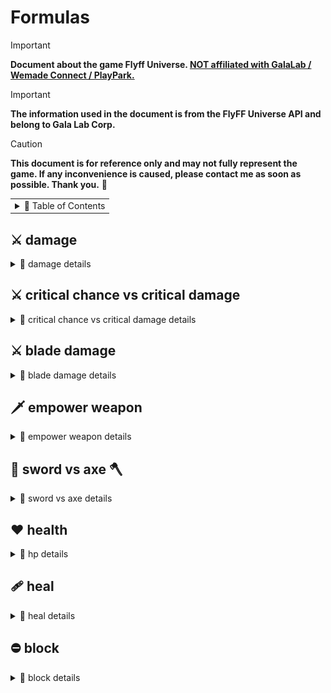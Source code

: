 # Formulas

> [!IMPORTANT]
> **Document about the game Flyff Universe. <ins>NOT affiliated with GalaLab / Wemade Connect / PlayPark.</ins>**

> [!IMPORTANT]
> **The information used in the document is from the FlyFF Universe API and belong to Gala Lab Corp.**

> [!CAUTION]
> **This document is for reference only and may not fully represent the game. If any inconvenience is caused, please contact me as soon as possible. Thank you.** 🙏

<!-- Copyright 2024 © Gala Lab Corp. All Rights Reserved. -->

<table><tr><td><details><summary>📁 Table of Contents</summary>

- [Formulas](#formulas)
  - [⚔️ damage](#️-damage)
    - [dps](#dps)
    - [auto attack](#auto-attack)
    - [melee skill](#melee-skill)
    - [magic skill](#magic-skill)
  - [⚔️ critical chance vs critical damage](#️-critical-chance-vs-critical-damage)
  - [⚔️ blade damage](#️-blade-damage)
  - [🗡️ empower weapon](#️-empower-weapon)
  - [🔪 sword vs axe 🪓](#-sword-vs-axe-)
  - [❤️ health](#️-health)
    - [max hp](#max-hp)
  - [🩹 heal](#-heal)
  - [⛔ block](#-block)
    - [calculate](#calculate)
      - [Monster VS Player](#monster-vs-player)
      - [Player VS Monster](#player-vs-monster)
    - [block cap](#block-cap)
    - [block penetration](#block-penetration)

</details></td></tr></table>

## ⚔️ damage

<details>
  <summary>📁 damage details</summary>

### dps

```
DamagePerSecond = computeDamage * hitsPerSecond
```

* hitsPerSecond
   ```js
   hitsPerSecond = classHitsPerSecond * attackSpeed * HitRate
   ```

* HitRate

   <details><summary>details</summary>

   * hit rate in character window : It generally displays the incorrect value, with the value increasing by `1` for every `4` DEX, which isn't how DEX affects `hit rate` in reality. Additionally, it caps at `100`, whereas the actual limit should be `96`.

   ```js
   // ------------------------------------------------------------------------------------
   // Attacker is Player, Defender is NPC
   factor = 1.6 * 1.5 * ((AttackerLevel * 1.2) / (AttackerLevel + DefenderLevel))
   // ------------------------------------------------------------------------------------

   // ------------------------------------------------------------------------------------
   // Attacker is NPC, Defender is Player
   factor = 1.5 * 2.0 * ((AttackerLevel * 0.5) / (AttackerLevel + DefenderLevel * 0.3))
   // -----------------------------------------------------------------------------------
   ```
   ```js
   // ------------------------------------------------------------------------------------
   // If not AUTO_ATTACK, this is always 100.
   // ------------------------------------------------------------------------------------
   hitProb = (AttackerDex / (AttackerDex + DefenderParry)) * factor
   HitRate = Math.min(Math.max(hitRate + ExtraHitRate, 0.2), 0.96)
   // Limited to 0.2 ~ 0.96
   // ------------------------------------------------------------------------------------
   ```

   * DefenderParry : From Defender's unscaled `parry` `DST_PARRY`.

      * parry in character window : Displayed as a percentage, but the unit is incorrect (the number is correct).

   * ExtraHitRate : From Attacker's Gear, Buff scales `hitrate` `DST_ADJ_HITRATE`.

   * Player VS Monster
      ```js
      // simplify formula
      // Attacker is Player, Defender is NPC
      nHitRate = (2.88 * AttackerDex * AttackerLevel) / ((AttackerDex + DefenderParry) * (AttackerLevel + DefenderLevel))
      HitRate = Math.min(Math.max(hitRate + ExtraHitRate, 0.2), 0.96)
      // Limited to 0.2 ~ 0.96

      // ------------------------------------------------------------------------------------
      // example (Lv160 Blade's dex 60 vs Beast King Khan https://api.flyff.com/monster/16244) :
      // nHitRate = (2.88 * 60 * 160) / ((60 + 178) * (160 + 150)) = 0.374
      // Equipment Set +10 Hit Rate +45%, Accuracy +30%
      // HitRate = Math.min(Math.max((0.374 + 0.45 + 0.3), 0.2), 0.96) = 0.96 = 96%
      // ------------------------------------------------------------------------------------
      ```

   * Monster VS Player
      ```js
      // simplify formula
      // Attacker is NPC, Defender is Player
      nHitRate = (1.5 * AttackerDex * AttackerLevel) / ((AttackerDex + DefenderParry) * (AttackerLevel + DefenderLevel * 0.3))
      HitRate = Math.min(Math.max(hitRate + ExtraHitRate, 0.2), 0.96)
      // Limited to 0.2 ~ 0.96
      ```

      * Player Parry

         * ExtraParry : From Player's Gear, Buff unscaled `parry` `DST_PARRY`.

         * parry : From Player's Gear, Buff scaled `parry` `DST_PARRY`.

         ```js
         Parry = (()Dex * 0.5) + ExtraParry) * (1 + parry%)
         ```

   </details>

### auto attack

<table><tr><td><details><summary>details</summary>

* ATK_TYPE : `ATK_GENERIC`

* computeAttack
   ```js
   // AttackArbiter.cpp
   // int CAttackArbiter::CalcATK( ATTACK_INFO* pInfo )
   computeAttack = (HitPower * AttackMultiplier) + FlatAttack
                 = (HitMinMax * DamagePropertyFactor * (1 + attack% + skillDamage% ) * (1 + PvEPvP%) * (1 + Upcut%)) + FlatAttack

   // ------------------------------------------------------------------------------------
   // WndField.cpp
   // void CWndCharacterDetail2::GetVirtualATK(int* pnMin, int* pnMax)
   // ------------------------------------------------------------------------------------
   ```

   * HitPower
      ```js
      // MoverAttack.cpp
      // int CMover::GetHitPower( ATTACK_INFO* pInfo  )
      HitPower = Math.floor(HitMinMax * DamagePropertyFactor)
      // HitPower = xRandom( nMin, nMax ) * DamagePropertyFactor
      ```
      ```js
      // ------------------------------------------------------------------------------------
      // Average Dps
      HitPower = Math.floor(Math.floor((HitMin + HitMax) / 2) * DamagePropertyFactor)
      // ------------------------------------------------------------------------------------
      ```

   * HitMinMax

      <details><summary>details</summary>

      ```js
      // MoverAttack.cpp
      // void CMover::GetHitMinMax( int* pnMin, int* pnMax, ATTACK_INFO *pInfo )
      HitMinMax = ((WeaponBaseAttackMinMax * 2) + WeaponAttack + AttackerPlusDamage) * WeaponMultiplier + WeaponUpgradeLevelAdditionalAttack
      // ------------------------------------------------------------------------------------
      // WeaponBaseAttackMinMax = minAttack DST_ABILITY_MIN, maxAttack DST_ABILITY_MAX
      // ------------------------------------------------------------------------------------

      // ------------------------------------------------------------------------------------
      // example (Lusaka's Crystal Axe U+5, Demol Earring U+5 * 2, Spirit Fortune) :
      // ((544 ~ 546 * 2) + 3123 + (540 * 2) + 150) * 1.39 + 58.0948 = 7621.0848 ~ 7626.6448
      // ------------------------------------------------------------------------------------
      ```

      * WeaponAttack

         * AttackerStats : DEX for bow, INT for Wand, STR for Other Weapon.

         ```js
         // MoverAttack.cpp
         // int CMover::GetWeaponATK( DWORD dwWeaponType )
         WeaponAttack = Math.floor(statAttack + levelAttack + plusWeaponAttack + addValue)
         ```
         ```js
         // ------------------------------------------------------------------------------------
         statAttack = (AttackerStats - WeaponTypeStatModifer) * ClassWeaponTypeAutoAttackFactors
         // ------------------------------------------------------------------------------------
         // ClassWeaponTypeAutoAttackFactors = autoAttackFactors = GetJobPropFactor( JOB_PROP_TYPE )
         // ------------------------------------------------------------------------------------
         // WeaponTypeStatModifer:
         // sword WT_MELEE_SWD 12
         // axe WT_MELEE_AXE 12
         // staff WT_MELEE_STAFF 10
         // stick WT_MELEE_STICK 10
         // knuckle WT_MELEE_KNUCKLE 10
         // wand WT_MAGIC_WAND 10
         // yoyo WT_MELEE_YOYO 12
         // bow WT_RANGE_BOW 14
         // ------------------------------------------------------------------------------------
         // example (Blade's str 500 and use Axe) :
         // (500 - 12) * 5.7 = 2781.6
         // example (Blade's str 500 and use Sword) :
         // (500 - 12) * 4.7 = 2,293.6
         // ------------------------------------------------------------------------------------

         // ------------------------------------------------------------------------------------
         levelAttack = AttackerLevel * WeaponTypeLevelFactor
         // ------------------------------------------------------------------------------------
         // WeaponTypeLevelFactor :
         // sword WT_MELEE_SWD 1.1
         // axe WT_MELEE_AXE 1.2
         // staff WT_MELEE_STAFF 1.1
         // stick WT_MELEE_STICK 1.3
         // knuckle WT_MELEE_KNUCKLE 1.2
         // wand WT_MAGIC_WAND 1.2
         // yoyo WT_MELEE_YOYO 1.1
         // bow WT_RANGE_BOW 0.91
         // ------------------------------------------------------------------------------------
         // example (lv160 Blade use Axe) :
         // 160 * 1.2 = 192
         // ------------------------------------------------------------------------------------

         // ------------------------------------------------------------------------------------
         // int CMover::GetPlusWeaponATK( DWORD dwWeaponType )
         // ------------------------------------------------------------------------------------
         plusWeaponAttack : From Attacker’s Gear, Buff Weapon Type unscaled Additional Attack.
         // ------------------------------------------------------------------------------------
         // swordattack DST_SWD_DMG
         // axeattack DST_AXE_DMG
         // staffattack, stickattck
         // knuckleattack DST_KNUCKLE_DMG
         // wandattack, yoyoattack DST_YOY_DMG
         // bowattack DST_BOW_DMG
         // ------------------------------------------------------------------------------------
         // master skill :
         // DST_KNUCKLEMASTER_DMG
         // DST_YOYOMASTER_DMG
         // DST_BOWMASTER_DMG
         // DST_TWOHANDMASTER_DMG
         // ------------------------------------------------------------------------------------
         // example (Blade's Skill Axe) :
         // Smite Axe MAX axeattack + 50 and Axe Mastery MAX axeattack + 100, total = 150
         // ------------------------------------------------------------------------------------

         // ------------------------------------------------------------------------------------
         // Only for bow
         addValue = AttackerSTR  * 0.14
         // ------------------------------------------------------------------------------------

         // ------------------------------------------------------------------------------------
         // example total = 2781.6 + 192 + 150 = 3123
         // ------------------------------------------------------------------------------------
         ```

      * AttackerPlusDamage : From Attacker's Gear, Buff unscaled `damage` `DST_CHR_DMG`.

         * Example : *Demol Earring* `damage`, *Spirit Fortune* `damage` etc.

      * WeaponMultiplier : Weapon Attack Upgrade Level Bonus
         ```js
         // WeaponUpgradeLevel = 1, 2, 3, 4, 5, 6, 7, 8, 9, 10, U1, U2, U3, U4, U5
         WeaponAttackUpgradeLevelBonus% = 2%, 4%, 6%, 8%, 10%, 13%, 16%, 19%, 21%, 24%,27%, 30%, 33%, 36%, 39%
         WeaponMultiplier = (1 + WeaponAttackUpgradeLevelBonus%)
         ```

      * WeaponUpgradeLevelAdditionalAttack : Weapon Attack Upgrade Level Additional Attack
         ```js
         WeaponUpgradeLevelAdditionalAttack = WeaponUpgradeLevel^1.5
                                            = Math.floor(Math.pow(WeaponUpgradeLevel, 1.5))
         ```
      </details>


   * DamagePropertyFactor : `1.0`(attacker is none or same element), `1.0 ~ 1.0895`(attacker element vs none or others), `1.0 ~ 1.2139`(strong), `0.9554 ~ 1.0895`(weak).

      * Element Type : Includes the weapon's inherent element.

      * Element Level : Sum of unscaled `elementattack` `DST_CHR_WEAEATKCHANGE` from Attacker's Gear, Buff.

      * ElementAttackStone%： Only boost attack when using auto attack against monsters that have a weakness to that element. If the monsters aren't weak to that element, the stones won't increase attack.

      ```js
      // MoverAttack.cpp
      // void CMover::GetDamagePropertyFactor( CMover* pDefender, int* pnATKFactor, int* pnDEFFactor, int nParts )
      DamagePropertyFactor = ElementAttackFactor + ElementAttackStone%
      ```

      <details><summary>details</summary>

      | Attack Element Level (Any Element Type vs None) | DamagePropertyFactor |
      |:-----------------------------------------------:|:--------------------:|
      | 0                                               | 1                    |
      | 1                                               | 1.02                 |
      | 2                                               | 1.0221               |
      | 3                                               | 1.0256               |
      | 4                                               | 1.0305               |
      | 5                                               | 1.0368000000000002   |
      | 6                                               | 1.0446               |
      | 7                                               | 1.0537               |
      | 8                                               | 1.0642               |
      | 9                                               | 1.0761               |
      | 10                                              | 1.0895000000000001   |
      | ...                                             | 1.0895000000000001   |

      | Attack Element Level (Same or Others) | DamagePropertyFactor |
      |:---------------------------:|:--------------------:|
      | 0                           | 1                    |
      | 1                           | 1                    |
      | 2                           | 1.02                 |
      | 3                           | 1.0221               |
      | 4                           | 1.0256               |
      | 5                           | 1.0305               |
      | 6                           | 1.0368000000000002   |
      | 7                           | 1.0446               |
      | 8                           | 1.0537               |
      | 9                           | 1.0642               |
      | 10                          | 1.0761               |
      | 11                          | 1.0895000000000001   |
      | ...                         | 1.0895000000000001   |

      | Attack Element Level (Strong) | DamagePropertyFactor |
      |:-----------------------------:|:--------------------:|
      | 0                             | 1                    |
      | 1                             | 1.07                 |
      | 2                             | 1.0743               |
      | 3                             | 1.0816               |
      | 4                             | 1.0917000000000001   |
      | 5                             | 1.1048               |
      | 6                             | 1.1209               |
      | 7                             | 1.13969999999999     |
      | 8                             | 1.1615               |
      | 9                             | 1.1862000000000001   |
      | 10                            | 1.2139               |
      | ...                           | 1.2139               |

      | Attack Element Level (Weak) | DamagePropertyFactor |
      |:---------------------------:|:--------------------:|
      | 0                           | 0.9554               |
      | 1                           | 0.9632               |
      | 2                           | 0.9695               |
      | 3                           | 0.9743999999999999   |
      | 4                           | 0.9779000000000001   |
      | 5                           | 0.98                 |
      | 6                           | 1                    |
      | 7                           | 1.02                 |
      | 8                           | 1.0221               |
      | 9                           | 1.0256               |
      | 10                          | 1.0305               |
      | 11                          | 1.0368000000000002   |
      | 12                          | 1.0446               |
      | 13                          | 1.0537               |
      | 14                          | 1.0642               |
      | 15                          | 1.0761               |
      | 16                          | 1.0895000000000001   |
      | ...                         | 1.0895000000000001   |

      </details>

   * AttackMultiplier
      ```js
      // MoverAttack.cpp
      // float CMover::GetATKMultiplier( CMover* pDefender, DWORD dwAtkFlags )
      // ------------------------------------------------------------------------------------
      // AttackMultiplier = (1 + DST_ATKPOWER_RATE%) * ( 1 + DST_PVP_DMG%DST_MONSTER_DMG%) * (1 + SM_ATTACK_UP1% || SM_ATTACK_UP%)
      AttackMultiplier = (1 + attack% + skillDamage% ) * (1 + PvEPvP%) * (1 + Upcut%)
      ```

   * FlatAttack : From Attacker's Gear, Buff unscaled `attack` `DST_ATKPOWER`.

      * Example : *Balloons* `attack`, *Power Scroll* `attack` etc.

* computeDamage

   * **The term `critical` here refers to a factor derived from a series of calculations. For detailed calculations, please refer to the section below.**

   ```js
   // AttackArbiter.cpp
   // int CAttackArbiter::CalcDamage( ATTACK_INFO* pInfo )
   computeDamage = applyDefense(computeAttack)
                 = applyGenericDefense(computeAttack) * ElementResistFactor * Link/Global * DamageMultiplier * afterDamageFactor
                 = damageAfterCritical * blockFactor * ElementResistFactor * Link/Global * DamageMultiplier * afterDamageFactor
                 = applyAttackDefense(computeAttack, defense) * critical * blockFactor * ElementResistFactor * Link/Global * DamageMultiplier * afterDamageFactor
   ```

   * applyGenericDefense
      ```js
      applyGenericDefense = damageAfterCritical * blockFactor
      ```

   *  blockFactor : `0.2` (block), `1.0` (block failure)

      > source:[v1.2.0 Reborn is coming on March 13!](https://universe.flyff.com/news/reborn120 "v1.2.0 Reborn is coming on March 13!")

      * Blocked hits no longer deal 1 damage at the minimum, but 20% of the initial damage instead.

   * 💥 damageAfterCritical

      * **The term `critical` here refers to a factor derived from a series of calculations. For detailed calculations, please refer to the section below.**

      ```js
      damageAfterCritical = applyAttackDefense(computeAttack, defense) * critical
                          = damageAfterApplyDefense * critical
      ```

   * applyAttackDefense

      <img src="./formulas/effect_of_defense_on_adjusted_attack.png" alt="effect_of_defense_on_adjusted_attack.png" width="600"/>

      ```js
      value = Math.sqrt(defense / (defense + (2 * attack)))
      applyAttackDefense = linearInterpolation(defense, attack, value)
      ```

   * defense

      <details><summary>details</summary>

      * FlatDefense : From Defender's Gear, Buff unscaled `DST_ADJDEF`.

      ```js
      // MoverAttack.cpp
      // int CMover::CalcDefense( ATTACK_INFO* pInfo, BOOL bRandom )
      defense = computeDefense
              = Math.MAX((computeGenericDefense + FlatDefense) * (1 - ArmorPenetrate%) * (1 + Defense%), 0)
      ```

      * Player VS Monster

         * jobFactor :  Monsters always `1.0`.

         ```js
         function computeGenericDefense(level, defense, sta, jobFactor = 1.0) {
           const staFactor = 0.75
           const levelScale = 2.0 / 2.8 // 0.7142857142857143 ~= 71.43%
           const statScale = 0.5 / 2.8 // 0.1785714285714286 ~= 17.86%

           const baseDefense = Math.floor(
             level * levelScale +
               (sta * statScale + (sta - 14) * jobFactor) * staFactor -
               4
           )

           const equipmentDefense = defense / 4

           return baseDefense + equipmentDefense
         }

         // ------------------------------------------------------------------------------------
         // example (Beast King Khan https://api.flyff.com/monster/16244)
         // computeGenericDefense(150, 416, 30) = 223
         // ------------------------------------------------------------------------------------
         ```

      * Monster VS Player
         ```js
         // AttackArbiter.cpp
         // int CMover::CalcDefensePlayer( CMover* pAttacker, DWORD dwAtkFlags )
         computeGenericDefense =
           Math.Max(
             Math.Floor(
               DefenseFromArmor / 4 +
                 FlatDefense +
                 (DefenderLevel + DefenderSTA / 2 + DefenderDEX) / 2.8 -
                 4 +
                 DefenderLevel * 2
             ),
             0
           )
         ```

      </details>

   * critical

      <details><summary>details</summary>

      * 💥 criticalChance

         * ClassCriticalFactor : `critical`, `class.critical`, `job.critical`, `JOB_PROP_CRITICAL`.

         * AttackerCriticalChance : From Attacker's Gear, Buff scales `criticalchance` `DST_CHR_CHANCECRITICAL`.

         * Precision： Increases the Critical Chance on the next attack of all party members around the leader by `0.5%` x Amount of party members.

         * CriticalResist% : From Defender's Gear, Buff scales `criticalresist`.

         ```js
         // MoverAttack.cpp
         // int CMover::GetCriticalProb( void )
         criticalChance = ((((AttackerDex / 10) * ClassCriticalFactor) + AttackerCriticalChance + Precision) / 100.0) * ( 1 - CriticalResist%)

         // ------------------------------------------------------------------------------------
         // MoverAttack.cpp
         // BOOL CMover::IsCriticalAttack( CMover* pDefender, DWORD dwAtkFlags )
         // ------------------------------------------------------------------------------------
         // example (Blade's str 500, dex 60, cc 45) :
         // criticalChance = ((((60 / 10) * 1) + 45) / 100.0) * (1 - CriticalResist%) = 51% * (1 - CriticalResist%)
         // ------------------------------------------------------------------------------------
         ```

         * critical chance in character window
            ```js
            // WndField.cpp
            // int CWndCharInfo::GetVirtualCritical()
            criticalChance = (((AttackerDex / 10) * ClassCriticalFactor) + AttackerCriticalChance + Precision) / 100.0
            ```

      * 💥 criticalFactor
         ```js
         // ------------------------------------------------------------------------------------
         // your level <= monster's level
         minCritical = 1.1
         maxCritical = 1.4
         // ------------------------------------------------------------------------------------
         // Average Dps
         criticalFactor = (minCritical + maxCritical) / 2.0 = 1.25
         // ------------------------------------------------------------------------------------

         // ------------------------------------------------------------------------------------
         // monster's level < your level
         minCritical = 1.2
         maxCritical = 2.0
         // ------------------------------------------------------------------------------------
         // Average Dps
         criticalFactor = (minCritical + maxCritical) / 2.0 = 1.6
         // ------------------------------------------------------------------------------------


         // ------------------------------------------------------------------------------------
         // Attacker is NPC Mob
         minCritical = 1.4
         maxCritical = 1.8
         // ------------------------------------------------------------------------------------
         // Average Dps
         criticalFactor = (minCritical + maxCritical) / 2.0 = 1.6
         // ------------------------------------------------------------------------------------
         ```

      * 💥 criticalDamage

         <img src="./formulas/devblog-2021_critical_damage_formula.png" alt="devblog-2021_critical_damage_formula.png"/>

         ```js
         criticalDamage = applyAttackDefense(computeAttack, defense) * criticalFactor * (1 + CriticalDamage%)
                        = damageAfterApplyDefense * criticalFactor * (1 + CriticalDamage%)
         // if (1 + CriticalDamage%), fCriticalBonus < 0.1, then 0.1
         // ------------------------------------------------------------------------------------
         // CriticalDamage% : From Attacker's Gear, Buff scales criticaldamage, DST_CRITICAL_BONUS
         // ------------------------------------------------------------------------------------
         ```

      * 💥 **damageAfterCritical**
         ```js
         // linearInterpolation
         damageAfterCritical = Math.floor(linearInterpolation(damageAfterApplyDefense, criticalDamage, criticalChance))
                             = Math.floor(damageAfterApplyDefense * ((1 - criticalChance) + criticalChance * criticalFactor * (1 + criticalDamage%)))
         ```
         ```js
         // your level <= monster's level, average dps
         damageAfterCritical = Math.floor(damageAfterApplyDefense * ((1 - criticalChance) + criticalChance * 1.25 * (1 + criticalDamage%)))
         ```
         ```js
         // monster's level < your level, average dps
         damageAfterCritical = Math.floor(damageAfterApplyDefense * ((1 - criticalChance) + criticalChance * 1.6 * (1 + criticalDamage%)))
         ```

      </details>

   * ElementResistFactor : `0.7`(weak against), `1.0`(none), `1.3`(strong against)

   * DamageMultiplier
      ```js
      DamageMultiplier = OffhandWeaponAttackFactor * HolycrossSwordcross2x * LevelDifferenceReductionFactor

      // ------------------------------------------------------------------------------------
      // OffhandWeaponAttackFactor : PARTS_LWEAPON 0.75
      // ------------------------------------------------------------------------------------
      // HolycrossSwordcross2x : CHS_DOUBLE
      // ------------------------------------------------------------------------------------
      ```

   * LevelDifferenceReductionFactor
      ```js
      LevelDifferenceReductionFactor = Math.cos((Math.PI * Math.min(nDelta, MAX_OVER_ATK - 1)) / MAX_OVER_ATK * 2)
                                     = Math.cos(Math.PI * Math.min(nDelta, 15) / 32)
      ```
      ```js
      for ( i = 0; i < 16; i++ ) {
        console.log(Math.cos(Math.PI * Math.min(i, 15) / 32))
      }
      ```

</details></td></tr></table>

### melee skill

<table><tr><td><details><summary>details</summary>

* ATK_TYPE : `ATK_MELEESKILL`, `skill.magic == false`

* computeAttack
   ```js
   computeAttack = (MeleeSkillPower * AttackMultiplier) + FlatAttack
   ```

   * MeleeSkillPower
      ```js
      // MoverAttack.cpp
      // int	CMover::GetMeleeSkillPower( ATTACK_INFO* pInfo )
      MeleeSkillPower = Math.max(Math.floor(((WeaponAttackPowerMinMax + (SkillMinMaxAttack + WeaponAdditionalSkillDamage) * 5 + ReferStat - 20) * (16 + SkillLevel)) / 13 + PlusWeaponAttack + AttackerPlusDamage), 1)
      /*
      float fMinMax = (fPowerMax - fPowerMin) + 1;
      if( fMinMax <= 0 )
        fMinMax = 1;
      MeleeSkillPower = (float)( fPowerMin + xRandom( (DWORD)( fMinMax ) ) );
      */
      ```
      ```js
      // ------------------------------------------------------------------------------------
      // Average Dps
      MeleeSkillPower = Math.max(Math.floor((MeleeSkillPowerMin + MeleeSkillPowerMax) / 2), 1)
      // ------------------------------------------------------------------------------------
      // example (Bldae use Lusaka's Crystal Axe U+5, Demol Earring U+5, Armor Penetrate Lv10 PvE, Smite Axe MAX , Axe Mastery MAX) :
      // Math.floor(((814.16 ~ 816.94 + (79 ~ 80 + 0) * 5 + 1590 - 20) * (16 + 10)) / 13) = 5558 ~ 5573
      // 5558 ~ 5573 + 150 + (540 * 2) = 6788 ~ 6803
      // ------------------------------------------------------------------------------------
      // Average Dps
      // Math.max(Math.floor((6788 + 6803) / 2), 1) = 6795
      // ------------------------------------------------------------------------------------
      ```

   * WeaponAttackPowerMinMax
      ```js
      // MoverAttack.cpp
      // void CMover::GetItemATKPower( int *pnMin, int *pnMax, ItemProp* pItemProp, CItemElem *pWeapon )
      WeaponAttackPowerMinMax = (WeaponBaseAttackMinMax * WeaponMultiplier) + Math.floor(Math.pow(WeaponUpgradeLevel, 1.5))

      // ------------------------------------------------------------------------------------
      // example (Lusaka's Crystal Axe U+5) :
      // (544 ~ 546 * 1.39) + 58 = 814.16 ~ 816.94
      // ------------------------------------------------------------------------------------
      ```

   * WeaponMultiplier : Weapon Attack Upgrade Level Bonus
      ```js
      // WeaponUpgradeLevel = 1, 2, 3, 4, 5, 6, 7, 8, 9, 10, U1, U2, U3, U4, U5
      WeaponAttackUpgradeLevelBonus% = 2%, 4%, 6%, 8%, 10%, 13%, 16%, 19%, 21%, 24%,27%, 30%, 33%, 36%, 39%
      WeaponMultiplier = (1 + WeaponAttackUpgradeLevelBonus%)
      ```

   * ReferStat
      ```js
      // If there are two Stats, add them after calculation.
      ReferStat = Math.floor(AttackerStat * ((((PvEPvPSkillStatScale * 50.0) - (SkillLevel + 1)) / 5.0) / 10.0) + ((AttackerStat * SkillLevel) / 50.0))
                = Math.floor(AttackerStat * (((PvEPvPSkillStatScale × 50.0) - 1) / 50))
      ```
      <details><summary>details</summary>

      ```js
      // Armor Penetrate https://api.flyff.com/skill/9740
      {
         "id": 9740,
         "name": {
            "en": "Armor Penetrate",
            //
            /* For brevity, not all details are shown */
            //
         }
         //
         /* For brevity, not all details are shown */
         //
         "magic": false,
         //
         /* For brevity, not all details are shown */
         //
         "levels": [
            //
            /* For brevity, not all details are shown */
            //
            {
               "damageMultiplier": 0.6,
               "minAttack": 79,
               "maxAttack": 80,
               "probabilityPVP": 90,
               "consumedFP": 58,
               "cooldown": 0.2,
               "casting": 1.25,
               "duration": 20,
               "durationPVP": 20,
               "abilities": [
                  {
                     "parameter": "block",
                     "add": -40,
                     "rate": true
                  }
               ],
               "scalingParameters": [
                  {
                     "parameter": "attack",
                     "stat": "str",
                     "scale": 3,
                     "pvp": true,
                     "pve": true
                  },
                  {
                     "parameter": "attack",
                     "stat": "dex",
                     "scale": 1.7,
                     "pvp": true,
                     "pve": true
                  }
               ]
            }
         ]
      }
      // ------------------------------------------------------------------------------------
      // example (Bldae use Armor Penetrate Lv10 PvE str scale 3, dex scale 1.7) :
      // character's str 500, dex 60 :
      // Math.floor((500 * (((3 * 50.0) - 1) / 50.0)) + (60 * (((1.7 * 50.0) - 1) /50.0))) = 1590
      // ------------------------------------------------------------------------------------
      ```

      </details>

   * SkillMinMaxAttack : `skill.levels[skillLevel].minAttack` and `skill.levels[skillLevel].maxAttack`.

   * WeaponAdditionalSkillDamage : `weapon.additionalSkillDamage`.

   * PlusWeaponAttack : From Attacker’s Gear, Buff Weapon Type unscaled Additional Attack.
      ```js
      // ------------------------------------------------------------------------------------
      // example (Blade's Skill Axe) :
      // Smite Axe MAX axeattack + 50 and Axe Mastery MAX axeattack + 100, total = 150
      // ------------------------------------------------------------------------------------
      ```

   * AttackerPlusDamage : From Attacker's Gear, Buff unscaled `damage` `DST_CHR_DMG`.

      * Example : *Demol Earring* `damage`, *Spirit Fortune* `damage` etc.

   * AttackMultiplier
      ```js
      // MoverAttack.cpp
      // float CMover::GetATKMultiplier( CMover* pDefender, DWORD dwAtkFlags )
      // ------------------------------------------------------------------------------------
      // AttackMultiplier = (1 + DST_ATKPOWER_RATE%) * ( 1 + DST_PVP_DMG%DST_MONSTER_DMG%) * (1 + SM_ATTACK_UP1% || SM_ATTACK_UP%)
      AttackMultiplier = (1 + attack% + skillDamage% ) * (1 + PvEPvP%) * (1 + Upcut%)
      ```

   * FlatAttack : From Attacker's Gear, Buff unscaled `attack` `DST_ATKPOWER`.

      * Example : *Balloons* `attack`, *Power Scroll* `attack` etc.

* computeDamage
   ```js
   // AttackArbiter.cpp
   // int CAttackArbiter::CalcDamage( ATTACK_INFO* pInfo )
   computeDamage = applyDefense(computeAttack)
                 = applyDefenseParryCritical(computeAttack) * ElementResistFactor * Link/Global * DamageMultiplier * afterDamageFactor
                 = applyDefenseParryCritical * ElementResistFactor * Link/Global * DamageMultiplier * afterDamageFactor
   ```

   * applyDefenseParryCritical
      ```js
      applyDefenseParryCritical = applyAttackDefense(computeAttack, defense)
      ```

   * defense
      ```js
      defense = computeDefense
              = computeGenericDefense
      ```

   * ElementResistFactor : If the skill and weapon match the element, apply `10%` more damage; If the weapon is weak compared to the skill element, apply `-10%` less damage.
      ```js
      ElementResistFactor = SkillElementVSDefenderElementFactor * SkillElementVSWeaponElementFactor
                          = (0.7, 1.0, 1.3) * (0.9, 1.1)

      // ------------------------------------------------------------------------------------
      // Skill Element VS Defender Element Factor
      // weak against = 0.7
      // none against = 1.0
      // strong against = 1.3
      // ------------------------------------------------------------------------------------
      // Skill Element VS Weapon Element Factor
      // If the weapon is weak compared to the skill element = 0.9
      // If the skill and weapon match the element = 1.1
      // ------------------------------------------------------------------------------------

      ```

   * DamageMultiplier
      ```js
      DamageMultiplier = SkillDamageMultiplier * SkillAwakeBonus * OffhandWeaponAttackFactor * HolycrossSwordcross2x * LevelDifferenceReductionFactor

      // ------------------------------------------------------------------------------------
      // OffhandWeaponAttackFactor : PARTS_LWEAPON 0.75
      // ------------------------------------------------------------------------------------
      // HolycrossSwordcross2x : CHS_DOUBLE
      // ------------------------------------------------------------------------------------
      ```

   * LevelDifferenceReductionFactor
      ```js
      LevelDifferenceReductionFactor = Math.cos((Math.PI * Math.min(nDelta, MAX_OVER_ATK - 1)) / MAX_OVER_ATK * 2)
                                     = Math.cos(Math.PI * Math.min(nDelta, 15) / 32)
      ```
      ```js
      for ( i = 0; i < 16; i++ ) {
        console.log(Math.cos(Math.PI * Math.min(i, 15) / 32))
      }
      ```

   * SkillDamageMultiplier : `skill.levels.damageMultiplier * skill.levels.probability(probabilityPVP) * BuffSkillDamageMultiplier`

   * BuffSkillDamageMultiplier : Damage caused by specific skills in different states.

      * Example : *If it's a Silent Shot, the damage is doubled, and if it's Dark Illusion, it's removed.*

</details></td></tr></table>

### magic skill

<table><tr><td><details><summary>details</summary>

* ATK_TYPE : `ATK_MAGICSKILL`, `skill.magic == true`

* computeAttack
   ```js
   computeAttack = (MagicSkillPower * AttackMultiplier) + FlatAttack
                 = (MeleeSkillPower * (1 + magicattack%) * (1 + ElementMastery%) * AttackMultiplier) + FlatAttack
   ```

   * MagicSkillPower

      * magicattack% : From Attacker's Gear, Buff scales `magicattack`.

      ```js
      // MagicSkillPower = MeleeSkillPower * (1 + DST_ADDMAGIC%) * ( 1 + DST_MASTRY_ELEMENT%)
      MagicSkillPower = MeleeSkillPower * (1 + magicattack%) * (1 + ElementMastery%)
      ```

   * ElementMastery% : From Attacker's Gear, Buff scales `firemastery` `DST_MASTRY_FIRE`, `watermastery` `DST_MASTRY_WATER`, `electricitymastery` `DST_MASTRY_ELECTRICITY`, `windmastery` `DST_MASTRY_WIND`, `earthmastery` `DST_MASTRY_EARTH`.

   * AttackMultiplier
      ```js
      // MoverAttack.cpp
      // float CMover::GetATKMultiplier( CMover* pDefender, DWORD dwAtkFlags )
      // ------------------------------------------------------------------------------------
      // AttackMultiplier = (1 + DST_ATKPOWER_RATE%) * ( 1 + DST_PVP_DMG%DST_MONSTER_DMG%) * (1 + SM_ATTACK_UP1% || SM_ATTACK_UP%)
      AttackMultiplier = (1 + attack% + skillDamage% ) * (1 + PvEPvP%) * (1 + Upcut%)
      ```

   * FlatAttack : From Attacker's Gear, Buff unscaled `attack` `DST_ATKPOWER`.

      * Example : *Balloons* `attack`, *Power Scroll* `attack` etc.

* computeDamage
   ```js
   // AttackArbiter.cpp
   // int CAttackArbiter::CalcDamage( ATTACK_INFO* pInfo )
   computeDamage = applyDefense(computeAttack)
                 = applyMagicSkillDefense(computeAttack) * ElementResistFactor * Link/Global * DamageMultiplier * afterDamageFactor
                 = applyMagicSkillDefense * ElementResistFactor * Link/Global * DamageMultiplier * afterDamageFactor
   ```

   * applyMagicSkillDefense

      * magicDefense% : From Attacker's Gear, Buff scales `magicDefense` `DST_RESIST_MAGIC_RATE`.

      ```js
      // nATK = nATK - nATK * pDefender->GetParam( DST_RESIST_MAGIC_RATE, 0 ) / 100
      applyMagicSkillDefense = applyAttackDefense((computeAttack * (1 − magicDefense%)), defense)
      ```

   * defense
      ```js
      defense = computeDefense
              = computeGenericDefense
      ```

   * ElementResistFactor : If the skill and weapon match the element, apply `10%` more damage; If the weapon is weak compared to the skill element, apply `-10%` less damage.
      ```js
      ElementResistFactor = SkillElementVSDefenderElementFactor * SkillElementVSWeaponElementFactor
                          = (0.7, 1.0, 1.3) * (0.9, 1.1)

      // ------------------------------------------------------------------------------------
      // Skill Element VS Defender Element Factor
      // weak against = 0.7
      // none against = 1.0
      // strong against = 1.3
      // ------------------------------------------------------------------------------------
      // Skill Element VS Weapon Element Factor
      // If the weapon is weak compared to the skill element = 0.9
      // If the skill and weapon match the element = 1.1
      // ------------------------------------------------------------------------------------

      ```

   * DamageMultiplier
      ```js
      DamageMultiplier = SkillDamageMultiplier * SkillAwakeBonus * OffhandWeaponAttackFactor * HolycrossSwordcross2x * LevelDifferenceReductionFactor

      // ------------------------------------------------------------------------------------
      // OffhandWeaponAttackFactor : PARTS_LWEAPON 0.75
      // ------------------------------------------------------------------------------------
      // HolycrossSwordcross2x : CHS_DOUBLE
      // ------------------------------------------------------------------------------------
      ```

   * LevelDifferenceReductionFactor
      ```js
      LevelDifferenceReductionFactor = Math.cos((Math.PI * Math.min(nDelta, MAX_OVER_ATK - 1)) / MAX_OVER_ATK * 2)
                                     = Math.cos(Math.PI * Math.min(nDelta, 15) / 32)
      ```
      ```js
      for ( i = 0; i < 16; i++ ) {
        console.log(Math.cos(Math.PI * Math.min(i, 15) / 32))
      }
      ```

   * SkillDamageMultiplier : `skill.levels.damageMultiplier` * `skill.levels.probability(probabilityPVP)` * `BuffSkillDamageMultiplier`

      * `skill.levels.probability(probabilityPVP)` `dwProbability` : The skill's probability. Will calculate damage factor upon success.

      * BuffSkillDamageMultiplier : Damage factor caused by specific skills in different buffs.

         * Example : *If it's a Silent Shot, the damage is doubled, and if it's Dark Illusion, it's removed.*

</details></td></tr></table>

</details>

## ⚔️ critical chance vs critical damage

<details>
  <summary>📁 critical chance vs critical damage details</summary>

<div align="center"><img src="./formulas/crit_chance&crit_damage1.png" alt="crit_chance&crit_damage1.png"/></div>

<div align="center"><img src="./formulas/crit_chance&crit_damage2.png" alt="crit_chance&crit_damage2.png"/></div>

> source:[@shayminhunter @TeachMeHisty (discord flyff universe)](https://discord.com/channels/778915844070834186/1099736335469781063/1126098066823467030 "@shayminhunter @TeachMeHisty (discord flyff universe)")

* example 1:

   * At `32%` critical chance and `50%` critical damage increase, you get the value `2.73`.

   * If you gain `x%` critical chance from one source, then `2.73` times those `x%` in critical damage increase will do the same for you.

      `10% critical chance == 27.3% critical damage increase(rounded up to 28%).`

   * This multiplier stays constant, no matter the heights of the bonuses with one exception.

      * If current critical chance bonus exceed `100%`, then only the part that's missing to `100%` must be multiplied and compare.

* example 2:

   * At `96%` critical chance and `120%` critical damage increase, you get the value `1.64`.

      * `10% critical chance == 16.4% critical damage increase(rounded up to 16%).`

      * then normally you'd opt for critical chance.

</details>

## ⚔️ blade damage

<details>
  <summary>📁 blade damage details</summary>

* Attack calculation:
   1. main hand
   2. main + offhand (dual)
   3. main hand
   4. main + offhand (dual)
   * repeat

* dual and main distribution is split 50/50, offhand never attacks alone.
   > 主手攻擊和雙手攻擊是各為一半，副手從不單獨攻擊。

* dual hit is 100% main hand + 75% off hand damage.
   > 雙手攻擊是 `100%` 主手傷害 + `75%` 副手傷害。

* upgrading offhand does affect actual damage when hitting with that weapon.
   > 副手基礎傷害和屬性等級加成會影響使用該武器擊中(雙手攻擊)時的實際傷害。

* Each hit's damage is calculated independently based on which weapon is being used for that hit.
   > 每次攻擊的傷害都是根據該攻擊所使用的武器獨立計算的。

> source:[@shayminhunter @TeachMeHisty (discord flyff universe)](https://discord.com/channels/778915844070834186/999269862260084736/1032237394856001556 "@shayminhunter @TeachMeHisty (discord flyff universe)")

<div align="center"><img src="./formulas/blade_damage.png" alt="blade_damage.png"/></div>

> source:[@frostiae @[Dev] Frostiae (discord flyff universe)](https://discord.com/channels/778915844070834186/999269862260084736/1000695721990815744 "@frostiae @[Dev] Frostiae (discord flyff universe)")

</details>

## 🗡️ empower weapon

<details>
  <summary>📁 empower weapon details</summary>

* `Empower Weapon` adds to weapons element upgrade level (literally), it is not a direct damage boost.

* The current max element is `+10`, and since you are forced to have at least `+1` on weapon to activate the skill, `Empower Weapon` can only contribute `+9` max.

* The stat window only shows empower weapon and weapon element + bonus separately.

* Only on actual damage (auto attack) calculation are both merged into one and result in a `+10` element.

> source:[@shayminhunter @TeachMeHisty (discord flyff universe)](https://discord.com/channels/778915844070834186/999269862260084736/1034085511754678303 "@shayminhunter @TeachMeHisty (discord flyff universe)")

</details>

## 🔪 sword vs axe 🪓

<details>
  <summary>📁 sword vs axe details</summary>

* The crit chance from the axe is stronger than the increase critical damage by default and going from `5.7` to `4.7` is a `17.54%` damage loss from `STR` portion of the damage alone, which makes up around halve of total attack.

* `8.78%` loss from the lower scaling + less damage from `10 crit chance` to `10 critical damage` and you're at around `10%` total dps loss.

> source:[@shayminhunter @TeachMeHisty (discord flyff universe)](https://discord.com/channels/778915844070834186/999269862260084736/1102990787186262136 "@shayminhunter @TeachMeHisty (discord flyff universe)")

</details>

## ❤️ health

<details>
  <summary>📁 hp details</summary>

* `m_nHitPoint`, `DST_HP`

* baseHp

   * Vagrant : `classHpModifier = 18`

   * Assist, Acrobat, Magician : `classHpModifier = 28`

   * Mercenary, Blade, Jester, Psykeeper, Elementor : `classHpModifier = 30`

   * Ranger : `classHpModifier = 32`

   * Ringmaster : `classHpModifier = 34`

   * Billposter : `classHpModifier = 36`

   * Knight : `classHpModifier = 40`

   ```js
   // MoverParam.cpp
   // int CMover::GetMaxOriginHitPoint( BOOL bOriginal )
   baseHp = 150 + (level * classHpModifier) + (sta * level * classHpModifier / 100)
      = 150 + level * (classHpModifier + (classHpModifier / 100 * sta))
      = 150 + classHpModifier * level * (1 + (sta / 100))
   ```

### max hp

* hp

   * flatMaxHp : From Character's Gear, Buff unscaled `maxhp` `DST_HP_MAX`.

   * maxHp% : From Character's Gear, Buff scales `maxhp` `DST_HP_MAX_RATE`.

   ```js
   // MoverParam.cpp
   // int CMover::GetMaxHitPoint()
   hp = (baseHp + flatMaxHp) * (1 + maxHp%)
   ```

</details>

## 🩹 heal

<details>
  <summary>📁 heal details</summary>

* healing

   * skillHealingBase :

      * Heal,  Heal Rain : 650

      * Circle Healing : 450

   * healing% : From Character's Gear, Buff scales `healing` `DST_HP_MAX_RATE`.


   ```js
   healing = (skillHealingBase + INT * skillScale) * healing%
   ```

</details>

## ⛔ block

<details>
  <summary>📁 block details</summary>

>

> source:[@shayminhunter @TeachMeHisty (discord flyff universe)](https://discord.com/channels/778915844070834186/1000058902576119878/1266532805651726346 "@shayminhunter @TeachMeHisty (discord flyff universe)")

* You will still get hit, but you'll take significantly less damage. Secondary effects such as crowd control, debuffs, or Sword Cross can still be triggered even if the hit is blocked.

> source:[v1.2.0 Reborn is coming on March 13!](https://universe.flyff.com/news/reborn120 "v1.2.0 Reborn is coming on March 13!")

* Blocked hits no longer deal 1 damage at the minimum, but 20% of the initial damage instead.

### calculate

#### Monster VS Player

<table><tr><td><details><summary>details</summary>

* Defender is Player.

* block chance

   * block failure : `6 / 80 = 7.5%` (random values is `0 ~ 5`, total of `6` possible values), blockFactor return `1.0`.

   * block success : `5 / 80 = 6.25%` (random values is `75 ~ 79`, total of `5` possible values), blockFactor return `0.2`.

   * Further calculate the block rate : `69 / 80 = 86.25%` (random values is `6 ~ 74`, total of `69` possible values), blockFactor return `0.2`.

   * If reaching the maximum block rate, the block chance is **`6.25% + 86.25% = 92.5%`.**

* BlockRate
   ```js
   // MoverAttack.cpp
   // float CMover::GetBlockFactor( CMover* pAttacker, ATTACK_INFO* pInfo )
   BlockRate = Math.max(Math.floor(((PlayerDex / 8.0) * classBlockModifier) + fAdd + ExtraBlock), 0)
   // if BlockRate < 0.0 , then 0.0

   // ------------------------------------------------------------------------------------
   // classBlockModifier = GetJobPropFactor( JOB_PROP_BLOCKING )
   // ------------------------------------------------------------------------------------
   ```

   * fAdd
      ```js
      fblockA = PlayerLevel / ((PlayerLevel + AttackerLevel) * 15.0)
      fblockB = Math.min(Math.max(Math.floor((PlayerDex + AttackerDex + 2) * ((PlayerDex - AttackerDex) / 800.0)), 0), 10)
      // fblockB Limited to 0.0 ~ 10.0

      fAdd = fblockA + fblockB
      // if fAdd < 0.0 , then 0.0
      ```

   * ExtraBlock
      ```js
      ExtraBlock = block% + DST_BLOCK_RANGE%DST_BLOCK_MELEE%
      // ------------------------------------------------------------------------------------
      // block% : From Defender's Gear, Buff scales block
      // if IsRangeAttack = rangedblock%, DST_BLOCK_RANGE%
      // if not IsRangeAttack = meleeblock%, DST_BLOCK_MELEE%
      // ------------------------------------------------------------------------------------
      ```

* calculate
   ```js
   function calculateBlock(
     playerLevel,
     attackerLevel,
     playerDex,
     attackerDex,
     extraRangedBlock = 0,
     extraMeleeBlock = 0,
     classBlockModifier = 1,
     isRangeAttack = false,
   ) {
     let blockA = playerLevel / ((playerLevel + attackerLevel) * 15.0)
     let blockB = Math.min(
       Math.max(
          Math.floor(
          (playerDex + attackerDex + 2) * ((playerDex - attackerDex) / 800.0)
          ),
          0
       ),
       10
     )
     // rangedblock & meleeblock
     let extraBlock = isRangeAttack ? extraRangedBlock : extraMeleeBlock
     let blockRate = Math.max(
       Math.floor(
         (playerDex / 8.0) * classBlockModifier + blockA + blockB + extraBlock
       ),
       0
     )
     return blockRate
   }

   // ------------------------------------------------------------------------------------
   // example (Beast King Khan https://api.flyff.com/monster/16244 vs Lv160 Knight's dex 240, extra Block +45%)
   // calculateBlock(160, 150, 240, 251, 45, 45) = 75
   // ------------------------------------------------------------------------------------
   ```


* block in character window

   ```js
   CharacterWindowBlock = ((PlayerDex / 8.0) * classBlockModifier) + fblockB + ExtraBlock
   ```

   * The block rate displayed in the character window assumes that your enemies's level is the same as yours and that they have 15 dex, which can make your block rate seem higher than it really is.
      ```js
      // simple formula in Excel
      // A1 : Player's Dex
      // A2 : classBlockModifier
      // A3 : Attacker's Dex (same level enemies Dex, in character window is always 15)
      //CharacterWindowBlock =MIN(MAX(MIN(MAX(ROUNDDOWN((A1+A3+2)*((A1-A3)/800), 0), 0), 10)+ROUNDDOWN(((A1/8)*A2), 0), 0), 100)
      ```
      ```js
      // simple formula
      function getBlock(
        playerDex,
        classBlockModifier = 1,
        extraRangedBlock = 0,
        extraMeleeBlock = 0,
        isRangeAttack = false,
        attackerDex = 15,
      ) {
        const blockB = Math.min(
          Math.max(
            Math.floor(
              (playerDex + attackerDex + 2) * ((playerDex - attackerDex) / 800.0)
            ),
            0
          ),
          10
        )
         // rangedblock & meleeblock
        let extraBlock = isRangeAttack ? extraRangedBlock : extraMeleeBlock
        return Math.min(
          Math.max(
            blockB +
              Math.floor((playerDex / 8.0) * classBlockModifier) +
              extraBlock,
            0
          ),
          100
        )
      }

      // ------------------------------------------------------------------------------------
      // example (Lv160 Knight's dex 240, extra Block +45%)
      // getBlock(240, 1 ,45, 45) = 85
      // ------------------------------------------------------------------------------------
      ```

   > source:[Flyffulator/src/calc/mover.js/getBlock](https://github.com/Frostiae/Flyffulator/blob/7e6b38dc458bffd9edb5e5e6e96237bfe6ae3b51/src/calc/mover.js#L103 "Flyffulator/src/calc/mover.js/getBlock")

</details></td></tr></table>


#### Player VS Monster

<table><tr><td><details><summary>details</summary>

* Defender is Monster.

* block chance

   * block failure : `6 / 100 = 6%` (random values is `0 ~ 5`, total of `6` possible values), blockFactor return `1.0`.

   * block success : `5 / 100 = 5%` (random values is `95 ~ 99`, total of `5` possible values), blockFactor return `0.1`.

   * Further calculate the block rate : `89 / 100 = 89%` (random values is `6 ~ 94`, total of `89` possible values), blockFactor return `0.2`.

> `xRandom(100)` should only return numbers between `0` and `99`, the comment in the code is likely incorrect.

* BlockRate
   ```js
   BlockRate = Math.max(Math.floor((DefenderParry - DefenderLevel) * 0.5)), 0)
   // if BlockRate < 0.0 , then 0.0
   ```

* Average Multiplier
   ```js
   // Average Multiplier
   function calculateAverageBlockFactor(
     defenderParry,
     defenderLevel,
     numSamples = 1_000_000_000
   ) {
     const nBR = Math.max(Math.floor((defenderParry - defenderLevel) * 0.5), 0);

     let sum = 0
     for (let i = 0; i < numSamples; i++) {
       let r = Math.floor(Math.random() * 100)

       if (r <= 5) {
         sum += 1.0
       } else if (r >= 95) {
         sum += 0.1
       } else {
         sum += nBR > r ? 0.2 : 1.0;
       }
     }
     return sum / numSamples
   }

   // ------------------------------------------------------------------------------------
   // example (Beast King Khan https://api.flyff.com/monster/16244)
   // ------------------------------------------------------------------------------------
   const averageValue = calculateAverageBlockFactor(178, 150)
   console.log('Average value:', averageValue)
   // Average value: 0.8910116515800439
   ```

</details></td></tr></table>


### block cap

<div align="center"><img src="./formulas/block_rate_translation.png" alt="block_rate_translation.png"/></div>

<div align="center">

**The Display Block Rate shown in the image refers to the Block Rate that has been calculated, rather than the Block Rate displayed in the Character Window.**

<img src="./formulas/block_rate_translation_table.png" alt="block_rate_translation_table.png"/></div>


> source:[@bluechromed @[Dev] Blukie (discord flyff universe)](https://discord.com/channels/778915844070834186/1000058902576119878/1085622720575852654 "@bluechromed @[Dev] Blukie (discord flyff universe)")

* 75% is still the block cap. For those reading this and wondering why you may see a higher % in your stat window, it’s because you can technically have more block % but it caps at 75%. Block is rolled out of 80, so 75% block = 75/80 = 93.75% chance to block.

   * **It might be incorrect, as the actual calculation should be `92.5%`.**

> source:[@bluechromed @[Dev] Blukie (discord flyff universe)](https://discord.com/channels/778915844070834186/1076577520301903984/1174839023383085080 "@bluechromed @[Dev] Blukie (discord flyff universe)")

* The cap is 75% and it’s divided by 80 instead of 100. So you end up with 92.5% block (even though it says 75%). Anything above that is only useful again enemies that have block penetration.

### block penetration

> source:[@frostiae @[Dev] Frostiae (discord flyff universe)](https://discord.com/channels/778915844070834186/867043266162458654/1272345376720158841 "@frostiae @[Dev] Frostiae (discord flyff universe)")

* It makes your target's block rate `block rate * (1 - your block penetration)`

* Block penetration only affects PvP damage.

</details>
